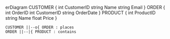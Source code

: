 erDiagram
    CUSTOMER {
        int CustomerID
        string Name
        string Email
    }
    ORDER {
        int OrderID
        int CustomerID
        string OrderDate
    }
    PRODUCT {
        int ProductID
        string Name
        float Price
    }

    CUSTOMER ||--o{ ORDER : places
    ORDER ||--|{ PRODUCT : contains

